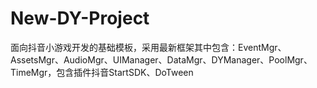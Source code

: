 # New-DY-Project
面向抖音小游戏开发的基础模板，采用最新框架其中包含：EventMgr、AssetsMgr、AudioMgr、UIManager、DataMgr、DYManager、PoolMgr、TimeMgr，包含插件抖音StartSDK、DoTween
